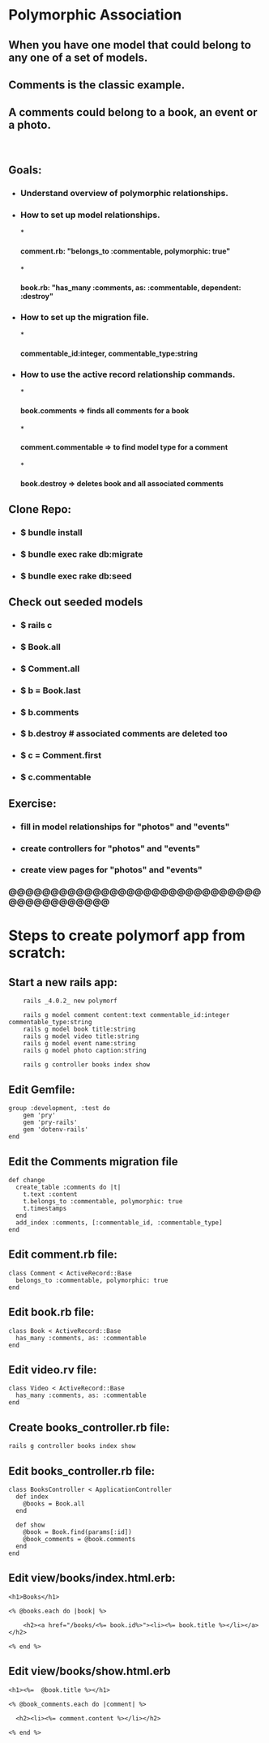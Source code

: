 # Polymorphic Association
## When you have one model that could belong to any one of a set of models.
## Comments is the classic example. 
## A comments could belong to a book, an event or a photo.
</br>

## Goals:

* <h3> Understand overview of polymorphic relationships.</h3>
* <h3> How to set up model relationships. </h3>
	* <h4>comment.rb: "belongs_to :commentable, polymorphic: true"</h4> 
	* <h4>book.rb: "has_many :comments, as: :commentable, dependent: :destroy"</h4>
* <h3> How to set up the migration file. </h3>
	* <h4>commentable_id:integer, commentable_type:string</h4> 
* <h3> How to use the active record relationship commands.</h3>
	* <h4> book.comments => finds all comments for a book </h4>
	* <h4> comment.commentable => to find model type for a comment</h4> 
	* <h4> book.destroy => deletes book and all associated comments</h4>

## Clone Repo:
* <h3> $ bundle install
* <h3> $ bundle exec rake db:migrate
* <h3> $ bundle exec rake db:seed

## Check out seeded models
* <h3> $ rails c
* <h3> $ Book.all
* <h3> $ Comment.all
* <h3> $ b = Book.last
* <h3> $ b.comments
* <h3> $ b.destroy  # associated comments are deleted too
* <h3> $ c = Comment.first
* <h3> $ c.commentable

## Exercise:
* <h3> fill in model relationships for "photos" and "events"
* <h3> create controllers for "photos" and "events"
* <h3> create view pages for "photos" and "events"

### @@@@@@@@@@@@@@@@@@@@@@@@@@@@@@@@@@@@@@@@@@

# Steps to create polymorf app from scratch:
## Start a new rails app:
		rails _4.0.2_ new polymorf
		
		rails g model comment content:text commentable_id:integer commentable_type:string
		rails g model book title:string
		rails g model video title:string
		rails g model event name:string
		rails g model photo caption:string
	
		rails g controller books index show

## Edit Gemfile:
	
	group :development, :test do
		gem 'pry'
		gem 'pry-rails'
		gem 'dotenv-rails'
	end

## Edit the Comments migration file

	def change
	  create_table :comments do |t|
	    t.text :content
    	t.belongs_to :commentable, polymorphic: true
    	t.timestamps
      end
      add_index :comments, [:commentable_id, :commentable_type]
    end

## Edit comment.rb file:

	class Comment < ActiveRecord::Base
	  belongs_to :commentable, polymorphic: true
	end
	
## Edit book.rb file:
	class Book < ActiveRecord::Base
	  has_many :comments, as: :commentable
	end

## Edit video.rv file:
	class Video < ActiveRecord::Base
	  has_many :comments, as: :commentable
	end	
	
## Create books_controller.rb file:
	rails g controller books index show

## Edit books_controller.rb file:
	class BooksController < ApplicationController
	  def index
	    @books = Book.all
	  end

	  def show
    	@book = Book.find(params[:id])
    	@book_comments = @book.comments
	  end
	end
	
## Edit view/books/index.html.erb:
	<h1>Books</h1>

	<% @books.each do |book| %>

		<h2><a href="/books/<%= book.id%>"><li><%= book.title %></li></a></h2>

	<% end %>
	
## Edit view/books/show.html.erb
	<h1><%=  @book.title %></h1>

	<% @book_comments.each do |comment| %>

	  <h2><li><%= comment.content %></li></h2>

	<% end %>